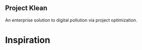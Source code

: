 ## Project Klean
 An enterprise solution to digital pollution via project optimization.

# Inspiration
